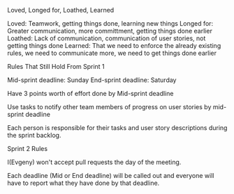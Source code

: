 Loved, Longed for, Loathed, Learned

Loved: Teamwork, getting things done, learning new things
Longed for: Greater communication, more committment, getting things done earlier
Loathed: Lack of communication, communication of user stories, not getting things done
Learned: That we need to enforce the already existing rules, we need to communicate more, we need to get things done earlier



Rules That Still Hold From Sprint 1

Mid-sprint deadline: Sunday
End-sprint deadline: Saturday

Have 3 points worth of effort done by Mid-sprint deadline

Use tasks to notify other team members of progress on user stories by mid-sprint deadline

Each person is responsible for their tasks and user story descriptions during the sprint backlog.



Sprint 2 Rules

I(Evgeny) won't accept pull requests the day of the meeting.

Each deadline (Mid or End deadline) will be called out and everyone will have to report what they have done by that deadline.

